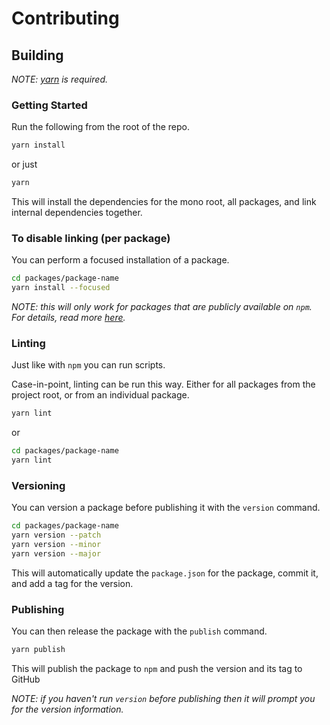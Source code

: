 # Contributing

## Building

_NOTE: [yarn](https://yarnpkg.com/en/docs/install) is required._

### Getting Started

Run the following from the root of the repo.

```sh
yarn install
```

or just

```sh
yarn
```


This will install the dependencies for the mono root, all packages, and link internal dependencies together.

### To disable linking (per package)

You can perform a focused installation of a package.

```sh
cd packages/package-name
yarn install --focused
```

_NOTE: this will only work for packages that are publicly available on `npm`. For details, read more [here](https://yarnpkg.com/blog/2018/05/18/focused-workspaces/)._

### Linting

Just like with `npm` you can run scripts.

Case-in-point, linting can be run this way. Either for all packages from the project root, or from an individual package.

```sh
yarn lint
```

or

```sh
cd packages/package-name
yarn lint
```

### Versioning

You can version a package before publishing it with the `version` command.

```sh
cd packages/package-name
yarn version --patch
yarn version --minor
yarn version --major
```

This will automatically update the `package.json` for the package, commit it, and add a tag for the version.

### Publishing

You can then release the package with the `publish` command.

```sh
yarn publish
```

This will publish the package to `npm` and push the version and its tag to GitHub

_NOTE: if you haven't run `version` before publishing then it will prompt you for the version information._
